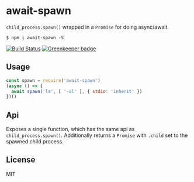 # await-spawn

`child_process.spawn()` wrapped in a `Promise` for doing async/await.

```
$ npm i await-spawn -S
```

[![Build Status](https://travis-ci.org/ralphtheninja/await-spawn.svg?branch=master)](https://travis-ci.org/ralphtheninja/await-spawn) [![Greenkeeper badge](https://badges.greenkeeper.io/ralphtheninja/await-spawn.svg)](https://greenkeeper.io/)

## Usage

```js
const spawn = require('await-spawn')
(async () => {
  await spawn('ls', [ '-al' ], { stdio: 'inherit' })
})()
```

## Api

Exposes a single function, which has the same api as `child_process.spawn()`. Additionally returns a `Promise` with `.child` set to the spawned child process.

## License

MIT
